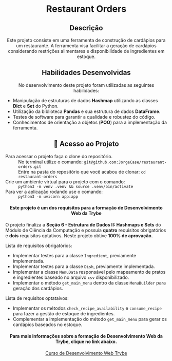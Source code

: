 <body>
  <h1 align="center">Restaurant Orders</h1>
  <h2 align="center">Descrição</h2>
  <p align="center">Este projeto consiste em uma ferramenta de construção de cardápios para um restaurante. A ferramenta visa facilitar a geração de cardápios considerando restrições alimentares e disponibilidade de ingredientes em estoque.</p>

  <h2 align="center">Habilidades Desenvolvidas</h2>
  <p align="center">No desenvolvimento deste projeto foram utilizadas as seguintes habilidades:</p>
  <ul>
    <li>Manipulação de estruturas de dados <b>Hashmap</b> utilizando as classes <b>Dict</b> e <b>Set</b> do Python.</li>
    <li>Utilização da biblioteca <b>Pandas</b> e sua estrutura de dados <b>DataFrame</b>.</li>
    <li>Testes de software para garantir a qualidade e robustez do código.</li>
    <li>Conhecimentos de orientação a objetos (<b>POO</b>) para a implementação da ferramenta.</li>
  </ul>

  <h2 align="center">📁 Acesso ao Projeto</h2>
  <div>
    <dl>
        <dt>Para acessar o projeto faça o clone do repositório.</dt>
        <dd>No terminal utilize o comando: <code>git@github.com:JorgeCase/restaurant-orders.git</code></dd>
        <dd>Entre na pasta do repositório que você acabou de clonar: <code>cd restaurant-orders</code></dd>
        <dt>Crie um ambiente virtual para o projeto com o comando:</dt>
        <dd><code>python3 -m venv .venv && source .venv/bin/activate</code></dd>
        <dt>Para ver a aplicação rodando use o comando:</dt>
        <dd><code>python3 -m uvicorn app:app</code></dd>
    </dl>
  </div>
  <h4 align="center">Este projeto é um dos requisitos para a formação de Desenvolvimento Web da Trybe</h4>
  <p>O projeto finaliza a <b>Seção 6 - Estrutura de Dados II: Hashmaps e Sets</b> do Módulo de Ciência da Computação e possuía <b>quatro</b> requisitos obrigatórios e <b>dois</b> requisitos optativos. Neste projeto obtive <b>100% de aprovação</b>.</p>
  <p>Lista de requisitos obrigatórios:</p>
  <ul>
    <li>Implementar testes para a classe <code>Ingredient</code>, previamente implementada.</li>
    <li>Implementar testes para a classe <code>Dish</code>, previamente implementada.</li>
    <li>Implementar a classe <code>MenuData</code> responsável pelo mapeamento de pratos e ingredientes baseado no arquivo <code>csv</code> disponibilizado.</li>
    <li>Implementar o método <code>get_main_menu</code> dentro da classe <code>MenuBuilder</code> para geração dos cardápios.</li>
  </ul>
  <p>Lista de requisitos optataivos:</p>
  <ul>
      <li>Implementar os métodos <code>check_recipe_availability</code> e <code>consume_recipe</code> para fazer a gestão de estoque de ingredientes.</li>
      <li>Complementar a implementação do método <code>get_main_menu</code> para gerar os cardápios baseados no estoque.</li>
  </ul>

  <div align="center">
    <h4 align="center">Para mais informações sobre a formação de Desenvolvimento Web da Trybe, clique no link abaixo.</h4>
    <a href='https://www.betrybe.com/'>Curso de Desenvolvimento Web Trybe</a>
  </div>
</body>
